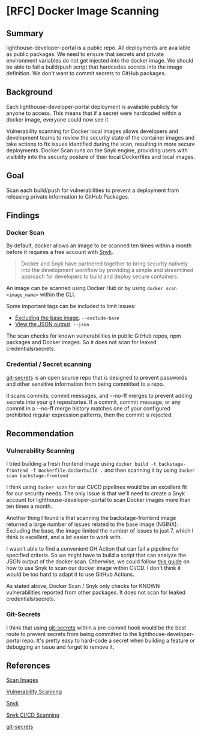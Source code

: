 # [RFC] Docker Image Scanning

## Summary

lighthouse-developer-portal is a public repo. All deployments are available as public packages. We need to ensure that secrets and private environment variables do not get injected into the docker image. We should be able to fail a build/push script that hardcodes secrets into the image definition. We don't want to commit secrets to GitHub packages.

## Background

Each lighthouse-developer-portal deployment is available publicly for anyone to access. This means that if a secret were hardcoded within a docker image, everyone could now see it.

Vulnerability scanning for Docker local images allows developers and development teams to review the security state of the container images and take actions to fix issues identified during the scan, resulting in more secure deployments. Docker Scan runs on the Snyk engine, providing users with visibility into the security posture of their local Dockerfiles and local images.

## Goal

Scan each build/push for vulnerabilities to prevent a deployment from releasing private information to GitHub Packages.

## Findings

### Docker Scan

By default, docker allows an image to be scanned ten times within a month before it requires a free account with [Snyk](https://snyk.io/).

> Docker and Snyk have partnered together to bring security natively into the development workflow by providing a simple and streamlined approach for developers to build and deploy secure containers.

An image can be scanned using Docker Hub or by using `docker scan <image_name>` within the CLI.

Some important tags can be included to limit issues:

- [Excluding the base image](https://docs.docker.com/engine/scan/#excluding-the-base-image). `--exclude-base`
- [View the JSON output](https://docs.docker.com/engine/scan/#excluding-the-base-image). `--json`

The scan checks for known vulnerabilities in public GitHub repos, npm packages and Docker images. So it does not scan for leaked credentials/secrets.

### Credential / Secret scanning

[git-secrets](https://github.com/awslabs/git-secrets) is an open source repo that is designed to prevent passwords and other sensitive information from being committed to a repo.

It scans commits, commit messages, and --no-ff merges to prevent adding secrets into your git repositories. If a commit, commit message, or any commit in a --no-ff merge history matches one of your configured prohibited regular expression patterns, then the commit is rejected.

## Recommendation

### Vulnerability Scanning

I tried building a fresh frontend image using `docker build -t backstage-frontend -f Dockerfile.dockerbuild .` and then scanning it by using `docker scan backstage-frontend`

I think using `docker scan` for our CI/CD pipelines would be an excellent fit for our security needs. The only issue is that we'll need to create a Snyk account for lighthouse-developer-portal to scan Docker images more than ten times a month.

Another thing I found is that scanning the backstage-frontend image returned a large number of issues related to the base image (NGINX). Excluding the base, the image limited the number of issues to just 7, which I think is excellent, and a lot easier to work with.

I wasn't able to find a convenient GH Action that can fail a pipeline for specified criteria. So we might have to build a script that can analyze the JSON output of the docker scan. Otherwise, we could follow [this guide](https://circleci.com/blog/adding-application-and-image-scanning-to-your-cicd-pipeline/) on how to use Snyk to scan our docker image within CI/CD. I don't think it would be too hard to adapt it to use GitHub Actions.

As stated above, Docker Scan / Snyk only checks for KNOWN vulnerabilities reported from other packages. It does not scan for leaked credentials/secrets.

### Git-Secrets

I think that using [git-secrets](https://github.com/awslabs/git-secrets) within a pre-commit hook would be the best route to prevent secrets from being committed to the lighthouse-developer-portal repo. It's pretty easy to hard-code a secret when building a feature or debugging an issue and forget to remove it.

## References

[Scan Images](https://docs.docker.com/develop/scan-images/)

[Vulnerability Scanning](https://docs.docker.com/engine/scan/)

[Snyk](https://snyk.io/)

[Snyk CI/CD Scanning](https://circleci.com/blog/adding-application-and-image-scanning-to-your-cicd-pipeline/)

[git-secrets](https://github.com/awslabs/git-secrets)
